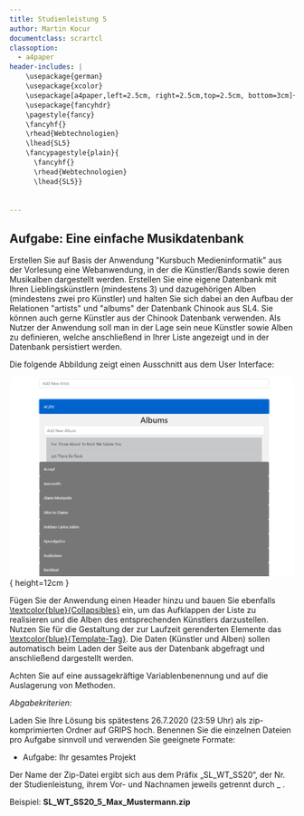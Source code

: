 ```yaml
---
title: Studienleistung 5
author: Martin Kocur
documentclass: scrartcl
classoption:
  - a4paper
header-includes: |
    \usepackage{german}
	\usepackage{xcolor} 
    \usepackage[a4paper,left=2.5cm, right=2.5cm,top=2.5cm, bottom=3cm]{geometry}
    \usepackage{fancyhdr}
    \pagestyle{fancy}
    \fancyhf{}
    \rhead{Webtechnologien}
    \lhead{SL5}
    \fancypagestyle{plain}{
      \fancyhf{}
      \rhead{Webtechnologien}
      \lhead{SL5}}


---
```




## Aufgabe: Eine einfache Musikdatenbank

Erstellen Sie auf Basis der Anwendung "Kursbuch Medieninformatik" aus der Vorlesung eine Webanwendung, in der die Künstler/Bands sowie deren Musikalben dargestellt werden. Erstellen Sie eine eigene Datenbank mit Ihren Lieblingskünstlern (mindestens 3) und dazugehörigen Alben (mindestens zwei pro Künstler) und halten Sie sich dabei an den Aufbau der Relationen "artists" und "albums" der  Datenbank Chinook aus SL4. Sie können auch gerne Künstler aus der Chinook Datenbank verwenden. Als Nutzer der Anwendung soll man in der Lage sein neue Künstler sowie Alben zu definieren, welche anschließend in Ihrer Liste angezeigt und in der Datenbank persistiert werden.

Die folgende Abbildung zeigt einen Ausschnitt aus dem User Interface:

![](Beispiel.PNG){ height=12cm }





Fügen Sie der Anwendung einen Header hinzu und bauen Sie ebenfalls [\textcolor{blue}{Collapsibles}](https://www.w3schools.com/howto/howto_js_collapsible.asp) ein, um das Aufklappen der Liste zu realisieren und die Alben des entsprechenden Künstlers darzustellen. Nutzen Sie für die Gestaltung der zur Laufzeit gerenderten Elemente das [\textcolor{blue}{Template-Tag}](https://developer.mozilla.org/de/docs/Web/HTML/Element/template). Die Daten (Künstler und Alben) sollen automatisch beim Laden der Seite aus der Datenbank abgefragt und anschließend dargestellt werden.

Achten Sie auf eine aussagekräftige Variablenbenennung und auf die Auslagerung von Methoden.

*Abgabekriterien:*

Laden Sie Ihre Lösung bis spätestens 26.7.2020 (23:59 Uhr) als zip-komprimierten Ordner auf GRIPS hoch.  Benennen Sie die einzelnen Dateien pro Aufgabe sinnvoll und verwenden Sie geeignete Formate:

- Aufgabe: Ihr gesamtes Projekt

Der Name der Zip-Datei ergibt sich aus dem Präfix „SL_WT_SS20“, der Nr. der Studienleistung, ihrem Vor- und Nachnamen jeweils getrennt durch _ .

 

Beispiel: **SL_WT_SS20_5_Max_Mustermann.zip**

